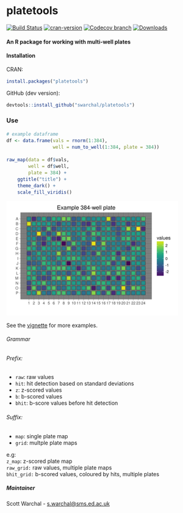 # platetools
[![Build Status](https://travis-ci.org/Swarchal/platetools.svg?branch=master)](https://travis-ci.org/Swarchal/platetools)
[![cran-version](http://www.r-pkg.org/badges/version/platetools)](http://cran.rstudio.com/web/packages/platetools)
[![Codecov branch](https://img.shields.io/codecov/c/github/Swarchal/platetools/master.svg)](https://codecov.io/gh/Swarchal/platetools)
[![Downloads](http://cranlogs.r-pkg.org/badges/grand-total/platetools)](http://www.r-pkg.org/pkg/platetools)

#### An R package for working with multi-well plates

#### Installation

CRAN:
```r
install.packages("platetools")
```
GitHub (dev version):
```r
devtools::install_github("swarchal/platetools")
```

### Use

```r
# example dataframe
df <- data.frame(vals = rnorm(1:384),
                 well = num_to_well(1:384, plate = 384))

raw_map(data = df$vals,
        well = df$well,
        plate = 384) +
    ggtitle("title") +
    theme_dark() +
    scale_fill_viridis()

```

<img src="/graphics/example_platemap.png" height="300">


See the [vignette](vignette.ipynb) for more examples.

###### Grammar

###### Prefix:
- `raw`: raw values
- `hit`: hit detection based on standard deviations
- `z`: z-scored values
- `b`: b-scored values
- `bhit`: b-score values before hit detection

###### Suffix:

- `map`: single plate map
- `grid`: multple plate maps

e.g:  
`z_map`: z-scored plate map  
`raw_grid:` raw values, multiple plate maps  
`bhit_grid:` b-scored values, coloured by hits, multiple plates


##### Maintainer
Scott Warchal - <s.warchal@sms.ed.ac.uk>
